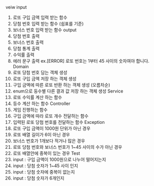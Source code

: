 veiw
input
1. 로또 구입 금액 입력 받는 함수
2. 당첨 번호 입력 받는 함수 (쉽표를 기준)
3. 보너스 번호 입력 받는 함수
output
4. 당첨 번호 출력
5. 보너스 번호 출력
6. 당첨 통계 출력
7. 수익률 출력
8. 에러 문구 출력
   ex.[ERROR] 로또 번호는 1부터 45 사이의 숫자여야 합니다.
Domain
8. 로또 당첨 번호 담는 객체 생성
9. 로또 구입 금액 저장 하는 객체 생성
10. 구입 금액에 따른 로또 반환 하는 객체 생성 (오름차순)
11. enum으로 둥수별 다른 결과 값 저장 하는 객체 생성
Service
12. 로또 수익률 계산 하는 함수
13. 등수 계산 하는 함수
Controller
14. 게임 진행하는 함수
15. 구입 금액에 따라 로또 개수 전달하는 함수
16. 입력된 로또 당첨 번호를 전달하는 함수
Exception
14. 로또 구입 금액이 1000원 단위가 아닌 경우
15. 로또 배열 길이가 6이 아닌 경우
16. 보너스 번호가 1개보다 적거나 많은 경우
17. 로또 당첨 번호와 보너스 번호가 1~45 사이의 수가 아닌 경우
18. 로또 배열안에 중복이 있는 경우
Test
19. input : 구입 금액이 1000원으로 나누어 떨어지는지
20. input : 당첨 숫자가 1~45 사이 인지
21. input : 당첨 숫자에 중복이 없는지
22. input : 당첨 숫자가 6개인지